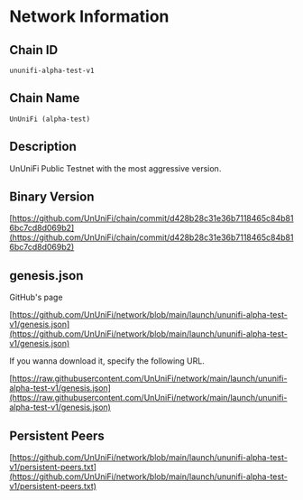 # Network Information

## Chain ID

`ununifi-alpha-test-v1`

## Chain Name

`UnUniFi (alpha-test)`

## Description

UnUniFi Public Testnet with the most aggressive version.

## Binary Version

[https://github.com/UnUniFi/chain/commit/d428b28c31e36b7118465c84b816bc7cd8d069b2](https://github.com/UnUniFi/chain/commit/d428b28c31e36b7118465c84b816bc7cd8d069b2)

## genesis.json

GitHub's page

[https://github.com/UnUniFi/network/blob/main/launch/ununifi-alpha-test-v1/genesis.json](https://github.com/UnUniFi/network/blob/main/launch/ununifi-alpha-test-v1/genesis.json)

If you wanna download it, specify the following URL.

[https://raw.githubusercontent.com/UnUniFi/network/main/launch/ununifi-alpha-test-v1/genesis.json](https://raw.githubusercontent.com/UnUniFi/network/main/launch/ununifi-alpha-test-v1/genesis.json)

## Persistent Peers

[https://github.com/UnUniFi/network/blob/main/launch/ununifi-alpha-test-v1/persistent-peers.txt](https://github.com/UnUniFi/network/blob/main/launch/ununifi-alpha-test-v1/persistent-peers.txt)

